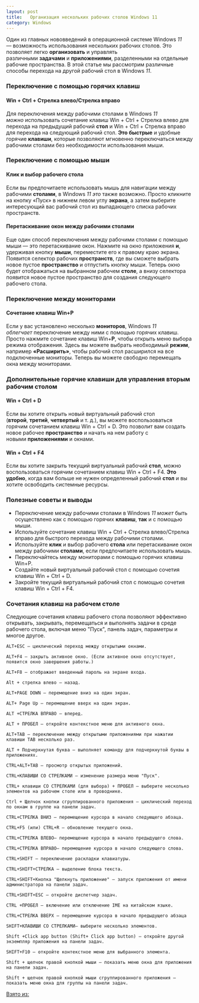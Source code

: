 ```yaml
---
layout: post
title:   Организация нескольких рабочих столов Windows 11
category: Windows
---
```


Один из главных нововведений в операционной системе Windows _11 —_ возможность использования нескольких рабочих столов. Это позволяет легко **организовать** и управлять различными **задачами** и **приложениями**, разделенными на отдельные рабочие пространства. В этой статье мы рассмотрим различные способы перехода на другой рабочий стол в Windows _11_.

### Переключение с помощью горячих клавиш

#### Win + Ctrl + Стрелка влево/Стрелка вправо

Для переключения между рабочими столами в Windows _11 можно_ использовать сочетание клавиш Win + Ctrl + Стрелка влево для перехода на предыдущий рабочий **стол** и Win + Ctrl + Стрелка вправо для перехода на следующий рабочий стол. **Это быстрые** и удобные горячие **клавиши**, которые позволяют мгновенно переключаться между рабочими столами без необходимости использования мыши.

### Переключение с помощью мыши

#### Клик и выбор рабочего стола

Если вы предпочитаете использовать мышь для навигации между рабочими **столами**, в Windows _11 это_ также возможно. Просто кликните на кнопку «Пуск» в нижнем левом углу **экрана**, а затем выберите интересующий вас рабочий стол из выпадающего списка рабочих пространств.

#### Перетаскивание окон между рабочими столами

Еще один способ переключения между рабочими столами с помощью мыши — это перетаскивание окон. Нажмите на окно приложения **и**, удерживая кнопку **мыши**, переместите его к правому краю экрана. Появится селектор рабочих **пространств**, где вы сможете выбрать новое пустое **пространство** и отпустить кнопку мыши. Теперь окно будет отображаться на выбранном рабочем **столе**, а внизу селектора появится новое пустое пространство для создания следующего рабочего стола.

### Переключение между мониторами

#### Сочетание клавиш Win+P

Если у вас установлено несколько **мониторов**, Windows _11 облегчает_ переключение между ними с помощью горячих клавиш. Просто нажмите сочетание клавиш Win+**P**, чтобы открыть меню выбора режима отображения. Здесь вы можете выбрать необходимый **режим**, например **«Расширить»**, чтобы рабочий стол расширился на все подключенные мониторы. Теперь вы можете свободно перемещать окна между мониторами.

### Дополнительные горячие клавиши для управления вторым рабочим столом

#### Win + Ctrl + D

Если вы хотите открыть новый виртуальный рабочий стол (**второй**, **третий**, **четвертый** и т. д.), вы можете воспользоваться горячим сочетанием клавиш Win + Ctrl + D. Это позволит вам создать новое рабочее **пространство** и начать на нем работу с новыми **приложениями** и окнами.

#### Win + Ctrl + F4

Если вы хотите закрыть текущий виртуальный рабочий **стол**, можно воспользоваться горячим сочетанием клавиш Win + Ctrl + F4. **Это удобно**, когда вам больше не нужен определенный рабочий **стол** и вы хотите освободить системные ресурсы.

### Полезные советы и выводы

- Переключение между рабочими столами в Windows _11 может_ быть осуществлено как с помощью горячих **клавиш**, **так** и с помощью мыши.
- Используйте сочетание клавиш Win + Ctrl + Стрелка влево/Стрелка вправо для быстрого перехода между рабочими столами.
- Используйте **клик** и выбор рабочего **стола** или перетаскивание окон между рабочими **столами**, если предпочитаете использовать мышь.
- Переключайтесь между мониторами с помощью горячих клавиш Win+P.
- Создайте новый виртуальный рабочий стол с помощью сочетия клавиш Win + Ctrl + D.
- Закройте текущий виртуальный рабочий стол с помощью сочетия клавиш Win + Ctrl + F4.

### Сочетания клавиш на рабочем столе

Следующие сочетания клавиш рабочего стола позволяют эффективно открывать, закрывать, перемещаться и выполнять задачи в среде рабочего стола, включая меню "Пуск", панель задач, параметры и многое другое.

    ALT+ESC — циклический переход между открытыми окнами.

    ALT+F4 — закрыть активное окно. (Если активное окно отсутствует, появится окно завершения работы.)

    ALT+F8 — отображает введенный пароль на экране входа.

    Alt + стрелка влево — назад.

    ALT+PAGE DOWN — перемещение вниз на один экран.

    ALT+ Page Up — перемещение вверх на один экран.

    ALT +СТРЕЛКА ВПРАВО — вперед.

    ALT + ПРОБЕЛ — откройте контекстное меню для активного окна.

    ALT+TAB — переключение между открытыми приложениями при нажатии клавиши TAB несколько раз.

    ALT + Подчеркнутая буква — выполняет команду для подчеркнутой буквы в приложениях.

    CTRL+ALT+TAB — просмотр открытых приложений.

    CTRL+КЛАВИШИ СО СТРЕЛКАМИ — изменение размера меню "Пуск".

    CTRL+ клавиши СО СТРЕЛКАМИ (для выбора) + ПРОБЕЛ — выберите несколько элементов на рабочем столе или в проводнике.

    Ctrl + Щелчок кнопки сгруппированного приложения — циклический переход по окнам в группе на панели задач.

    CTRL+СТРЕЛКА ВНИЗ — перемещение курсора в начало следующего абзаца.

    CTRL+F5 (или) CTRL+R — обновление текущего окна.

    CTRL+СТРЕЛКА ВЛЕВО— перемещение курсора в начало предыдущего слова.

    CTRL+СТРЕЛКА ВПРАВО— перемещение курсора в начало следующего слова.

    CTRL+SHIFT — переключение раскладки клавиатуры.

    CTRL+SHIFT+СТРЕЛКА — выделение блока текста.

    CTRL+SHIFT+Кнопка "Щелкнуть приложение" — запуск приложения от имени администратора на панели задач.

    CTRL+SHIFT+ESC — откройте диспетчер задач.

    CTRL +ПРОБЕЛ — включение или отключение IME на китайском языке.

    CTRL+СТРЕЛКА ВВЕРХ — перемещение курсора в начало предыдущего абзаца

    SHIFT+КЛАВИШИ СО СТРЕЛКАМИ— выберите несколько элементов.

    Shift +Click app button (Shift+ Click app button) — откройте другой экземпляр приложения на панели задач.

    SHIFT+F10 — откройте контекстное меню для выбранного элемента.

    Shift + щелчок правой кнопкой мыши — показать меню окна для приложения на панели задач.

    Shift + щелчок правой кнопкой мыши сгруппированного приложения — показать меню окна для группы на панели задач.

[Взято из:](https://support.microsoft.com/ru-ru/windows/%D1%81%D0%BE%D1%87%D0%B5%D1%82%D0%B0%D0%BD%D0%B8%D1%8F-%D0%BA%D0%BB%D0%B0%D0%B2%D0%B8%D1%88-%D0%B2-windows-dcc61a57-8ff0-cffe-9796-cb9706c75eec)
